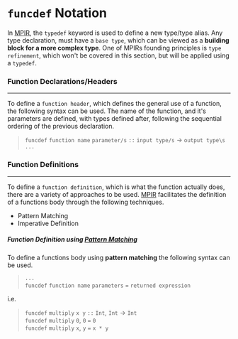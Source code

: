 # `funcdef` Notation
In [MPIR](https://github.com/tobybenjaminclark/mpir), the `typedef` keyword is used to define a new type/type alias. Any type declaration, must have a `base type`, which can be viewed as a **building block for a more complex type**. One of MPIRs founding principles is `type refinement`, which won't be covered in this section, but will be applied using a `typedef`.

### Function Declarations/Headers

---
To define a `function header`, which defines the general use of a function, the following syntax can be used. The name of the function, and it's parameters are defined, with types defined after, following the sequential ordering of the previous declaration.
 

> `funcdef` `function name` `parameter/s` `::` `input type/s` →  `output type\s`<br>
  `...` 

### Function Definitions

---
To define a `function definition`, which is what the function actually does, there are a variety of approaches to be used. [MPIR](https://github.com/tobybenjaminclark/mpir) facilitates the definition of a functions body through the following techniques.

* Pattern Matching
* Imperative Definition

##### Function Definition using <u>Pattern Matching</u>
To define a functions body using **pattern matching** the following syntax can be used. 


> `...`<br>
> `funcdef` `function name` `parameters` `=` `returned expression`

i.e.

> `funcdef` `multiply` `x y` `::` `Int`, `Int` →  `Int`<br>
> `funcdef` `multiply` `0`, `0` `=` `0`<br>
> `funcdef` `multiply` `x`, `y` `=` `x * y`